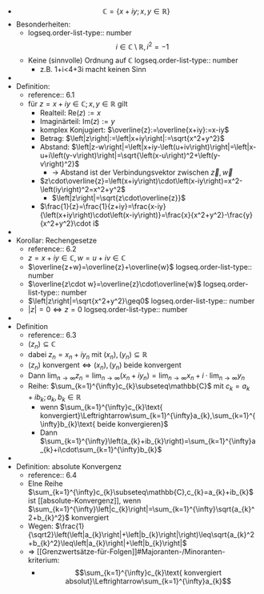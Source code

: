 - $$\mathbb{C}=\left\lbrace x+iy;x,y\in\mathbb{R}\right\rbrace$$
- Besonderheiten:
	- logseq.order-list-type:: number
	  $$i\in\mathbb{C}\setminus\mathbb{R},i^2=-1$$
	- Keine (sinnvolle) Ordnung auf $\mathbb{C}$
	  logseq.order-list-type:: number
		- z.B. 1+i<4+3i macht keinen Sinn
-
- Definition:
	- reference:: 6.1
	- für $z=x+iy\in\mathbb{C};x,y\in\mathbb{R}$ gilt
		- Realteil: $\text{Re}\left(z\right):=x$
		- Imaginärteil: $\text{Im}\left(z\right):=y$
		- komplex Konjugiert: $\overline{z}:=\overline{x+iy}:=x-iy$
		- Betrag: $\left|z\right|:=\left|x+iy\right|:=\sqrt{x^2+y^2}$
		- Abstand: $\left|z-w\right|=\left|x+iy-\left(u+iv\right)\right|=\left|x-u+i\left(y-v\right)\right|=\sqrt{\left(x-u\right)^2+\left(y-v\right)^2}$
			- -> Abstand ist der Verbindungsvektor zwischen $\overrightarrow{z},\overrightarrow{w}$
		- $z\cdot\overline{z}=\left(x+iy\right)\cdot\left(x-iy\right)=x^2-\left(iy\right)^2=x^2+y^2$
			- $\left|z\right|=\sqrt{z\cdot\overline{z}}$
		- $\frac{1}{z}=\frac{1}{z+iy}=\frac{x-iy}{\left(x+iy\right)\cdot\left(x-iy\right)}=\frac{x}{x^2+y^2}-\frac{y}{x^2+y^2}\cdot i$
-
- Korollar: Rechengesetze
	- reference:: 6.2
	- $z=x+iy\in\mathbb{C},w=u+iv\in\mathbb{C}$
	- $\overline{z+w}=\overline{z}+\overline{w}$
	  logseq.order-list-type:: number
	- $\overline{z\cdot w}=\overline{z}\cdot\overline{w}$
	  logseq.order-list-type:: number
	- $\left|z\right|=\sqrt{x^2+y^2}\geq0$
	  logseq.order-list-type:: number
	- $\left|z\right|=0\Leftrightarrow z=0$
	  logseq.order-list-type:: number
-
- Definition
	- reference:: 6.3
	- $\left(z_{n}\right)\subseteq\mathbb{C}$
	- dabei $z_{n}=x_{n}+iy_{n}$ mit $\left(x_{n}\right),\left(y_{n}\right)\subseteq\mathbb{R}$
	- $\left(z_{n}\right)\text{ konvergent}\Leftrightarrow\left(x_{n}\right),\left(y_{n}\right)\text{ beide konvergent}$
	- Dann $\lim_{n\rightarrow\infty}z_{n}=\lim_{n\rightarrow\infty}\left(x_{n}+iy_{n}\right)=\lim_{n\rightarrow\infty}x_{n}+i\cdot\lim_{n\rightarrow\infty}y_{n}$
	- Reihe: $\sum_{k=1}^{\infty}c_{k}\subseteq\mathbb{C}$ mit $c_{k}=a_{k}+ib_{k};a_{k},b_{k}\in\mathbb{R}$
		- wenn $\sum_{k=1}^{\infty}c_{k}\text{ konvergiert}\Leftrightarrow\sum_{k=1}^{\infty}a_{k},\sum_{k=1}^{\infty}b_{k}\text{ beide konvergieren}$
		- Dann $\sum_{k=1}^{\infty}\left(a_{k}+ib_{k}\right)=\sum_{k=1}^{\infty}a_{k}+i\cdot\sum_{k=1}^{\infty}b_{k}$
-
- Definition: absolute Konvergenz
	- reference:: 6.4
	- EIne Reihe $\sum_{k=1}^{\infty}c_{k}\subseteq\mathbb{C},c_{k}=a_{k}+ib_{k}$ ist [[absolute-Konvergenz]], wenn
	  $\sum_{k=1}^{\infty}\left|c_{k}\right|=\sum_{k=1}^{\infty}\sqrt{a_{k}^2+b_{k}^2}$ konvergiert
	- Wegen: $\frac{1}{\sqrt2}\left(\left|a_{k}\right|+\left|b_{k}\right|\right)\leq\sqrt{a_{k}^2+b_{k}^2}\leq\left|a_{k}\right|+\left|b_{k}\right|$
	- => [[Grenzwertsätze-für-Folgen]]\#Majoranten-/Minoranten-kriterium:
		- $$\sum_{k=1}^{\infty}c_{k}\text{ konvergiert absolut}\Leftrightarrow\sum_{k=1}^{\infty}a_{k}$$